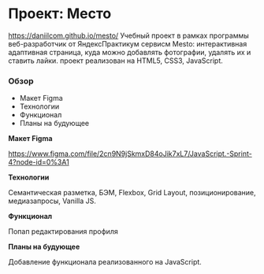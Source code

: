 # Проект: Место

https://daniilcom.github.io/mesto/
Учебный проект в рамках программы веб-разработчик от ЯндексПрактикум
сервисм Mesto: интерактивная адаптивная страница, куда можно добавлять фотографии, удалять их и ставить лайки.
проект реализован на HTML5, CSS3, JavaScript.

### Обзор

- Макет Figma
- Технологии
- Функционал
- Планы на будующее

**Макет Figma**

https://www.figma.com/file/2cn9N9jSkmxD84oJik7xL7/JavaScript.-Sprint-4?node-id=0%3A1

**Технологии**

Cемантическая разметка, БЭМ, Flexbox, Grid Layout, позиционирование, медиазапросы, Vanilla JS.

**Функционал**

Попап редактирования профиля

**Планы на будующее**

Добавление функционала реализованного на JavaScript.
